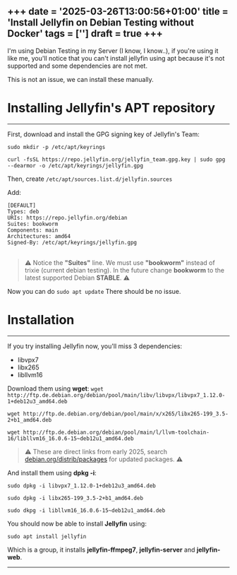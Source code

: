 +++
date = '2025-03-26T13:00:56+01:00'
title = 'Install Jellyfin on Debian Testing without Docker'
tags = ['']
draft = true
+++
---

I'm using Debian Testing in my Server (I know, I know..), if you're using it like me, you'll notice that you can't install jellyfin using apt because it's not supported and some dependencies are not met.

This is not an issue, we can install these manually.

# Installing Jellyfin's APT repository
---

First, download and install the GPG signing key of Jellyfin's Team:

`sudo mkdir -p /etc/apt/keyrings`

`curl -fsSL https://repo.jellyfin.org/jellyfin_team.gpg.key | sudo gpg --dearmor -o /etc/apt/keyrings/jellyfin.gpg`

Then, create `/etc/apt/sources.list.d/jellyfin.sources`

Add:

<pre>
<code class="conf">[DEFAULT]
Types: deb
URIs: https://repo.jellyfin.org/debian
Suites: bookworm
Components: main
Architectures: amd64
Signed-By: /etc/apt/keyrings/jellyfin.gpg
</code>
</pre>

> ⚠️  Notice the **"Suites"** line. We must use **"bookworm"** instead of trixie (current debian testing). In the future change **bookworm** to the latest supported Debian **STABLE**. ⚠️

Now you can do
`sudo apt update`
There should be no issue.

# Installation
---

If you try installing Jellyfin now, you'll miss 3 dependencies:

- libvpx7
- libx265
- libllvm16

Download them using **wget**:
`wget http://ftp.de.debian.org/debian/pool/main/libv/libvpx/libvpx7_1.12.0-1+deb12u3_amd64.deb`

`wget http://ftp.de.debian.org/debian/pool/main/x/x265/libx265-199_3.5-2+b1_amd64.deb`

`wget http://ftp.de.debian.org/debian/pool/main/l/llvm-toolchain-16/libllvm16_16.0.6-15~deb12u1_amd64.deb`

> ⚠️  These are direct links from early 2025, search [debian.org/distrib/packages](https://www.debian.org/distrib/packages#view) for updated packages. ⚠️

And install them using **dpkg -i**:

`sudo dpkg -i libvpx7_1.12.0-1+deb12u3_amd64.deb`

`sudo dpkg -i libx265-199_3.5-2+b1_amd64.deb`

`sudo dkpg -i libllvm16_16.0.6-15~deb12u1_amd64.deb`

You should now be able to install **Jellyfin** using:

`sudo apt install jellyfin`

Which is a group, it installs **jellyfin-ffmpeg7**, **jellyfin-server** and **jellyfin-web**.

---
